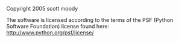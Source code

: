 Copyright 2005 scott moody

The software is licensed according to the terms of the PSF (Python Software Foundation) license found here: http://www.python.org/psf/license/